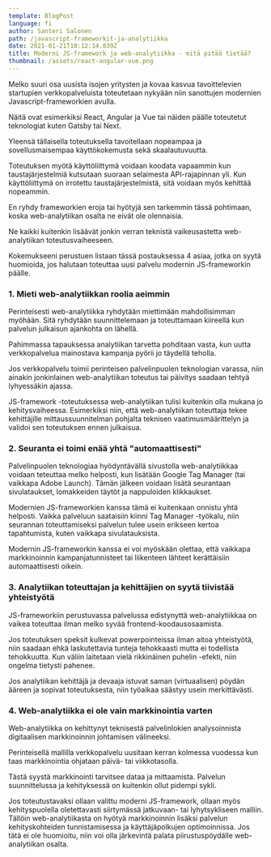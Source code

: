 ```yaml
---
template: BlogPost
language: fi
author: Santeri Salonen
path: /javascript-frameworkit-ja-analytiikka
date: 2021-01-21T10:12:14.839Z
title: Moderni JS-framework ja web-analytiikka - mitä pitää tietää?
thumbnail: /assets/react-angular-vue.png
---
```

Melko suuri osa uusista isojen yritysten ja kovaa kasvua tavoittelevien startupien verkkopalveluista toteutetaan nykyään niin sanottujen modernien Javascript-frameworkien avulla. 

Näitä ovat esimerkiksi React, Angular ja Vue tai näiden päälle toteutetut teknologiat kuten Gatsby tai Next.

Yleensä tällaisella toteutuksella tavoitellaan nopeampaa ja sovellusmaisempaa käyttökokemusta sekä skaalautuvuutta.

Toteutuksen myötä käyttöliittymä voidaan koodata vapaammin kun taustajärjestelmiä kutsutaan suoraan selaimesta API-rajapinnan yli. Kun käyttöliittymä on irrotettu taustajärjestelmistä, sitä voidaan myös kehittää nopeammin.

En ryhdy frameworkien eroja tai hyötyjä sen tarkemmin tässä pohtimaan, koska web-analytiikan osalta ne eivät ole olennaisia.

Ne kaikki kuitenkin lisäävät jonkin verran teknistä vaikeusastetta web-analytiikan toteutusvaiheeseen. 

Kokemukseeni perustuen listaan tässä postauksessa 4 asiaa, jotka on syytä huomioida, jos halutaan toteuttaa uusi palvelu modernin JS-frameworkin päälle.

### 1. Mieti web-analytiikkan roolia aeimmin

Perinteisesti web-analytiikka ryhdytään miettimään mahdollisimman myöhään. Sitä ryhdytään suunnittelemaan ja toteuttamaan kiireellä kun palvelun julkaisun ajankohta on lähellä. 

Pahimmassa tapauksessa analytiikan tarvetta pohditaan vasta, kun uutta verkkopalvelua mainostava kampanja pyörii jo täydellä teholla.

Jos verkkopalvelu toimii perinteisen palvelinpuolen teknologian varassa, niin ainakin jonkinlainen web-analytiikan toteutus tai päivitys saadaan tehtyä lyhyessäkin ajassa.

JS-framework -toteutuksessa web-analytiikan tulisi kuitenkin olla mukana jo kehitysvaiheessa. Esimerkiksi niin, että web-analytiikan toteuttaja tekee kehittäjille mittaussuunnitelman pohjalta teknisen vaatimusmäärittelyn ja validoi sen toteutuksen ennen julkaisua.

### 2. Seuranta ei toimi enää yhtä "automaattisesti"

Palvelinpuolen teknologiaa hyödyntävällä sivustolla web-analytiikkaa voidaan teteuttaa melko helposti, kun lisätään Google Tag Manager (tai vaikkapa Adobe Launch). Tämän jälkeen voidaan lisätä seurantaan sivulataukset, lomakkeiden täytöt ja nappuloiden klikkaukset.

Modernien JS-frameworkien kanssa tämä ei kuitenkaan onnistu yhtä helposti. Vaikka palveluun saataisiin kiinni Tag Manager -työkalu, niin seurannan toteuttamiseksi palvelun tulee usein erikseen kertoa tapahtumista, kuten vaikkapa sivulatauksista.

Modernin JS-frameworkin kanssa ei voi myöskään olettaa, että vaikkapa markkinoinnin kampanjatunnisteet tai liikenteen lähteet kerättäisiin automaattisesti oikein.

### 3. Analytiikan toteuttajan ja kehittäjien on syytä tiivistää yhteistyötä

JS-frameworkiin perustuvassa palvelussa edistynyttä web-analytiikkaa on vaikea toteuttaa ilman melko syvää frontend-koodausosaamista.

Jos toteutuksen speksit kulkevat powerpointeissa ilman aitoa yhteistyötä, niin saadaan ehkä laskutettavia tunteja tehokkaasti mutta ei todellista tehokkuutta. Kun väliin laitetaan vielä rikkinäinen puhelin -efekti, niin ongelma tietysti pahenee.

Jos analytiikan kehittäjä ja devaaja istuvat saman (virtuaalisen) pöydän ääreen ja sopivat toteutuksesta, niin työaikaa säästyy usein merkittävästi.
 
### 4. Web-analytiikka ei ole vain markkinointia varten

Web-analytiikka on kehittynyt teknisestä palvelinlokien analysoinnista digitaalisen markkinoinnin johtamisen välineeksi.

Perinteisellä mallilla verkkopalvelu uusitaan kerran kolmessa vuodessa kun taas markkinointia ohjataan päivä- tai viikkotasolla.

Tästä syystä markkinointi tarvitsee dataa ja mittaamista. Palvelun suunnittelussa ja kehityksessä on kuitenkin ollut pidempi sykli.

Jos toteutustavaksi ollaan valittu moderni JS-framework, ollaan myös kehityspuolella oletettavasti siirtymässä jatkuvaan- tai lyhytsykliseen malliin. Tällöin web-analytiikasta on hyötyä markkinoinnin lisäksi palvelun kehityskohteiden tunnistamisessa ja käyttäjäpolkujen optimoinnissa. Jos tätä ei ole huomioitu, niin voi olla järkevintä palata piirustuspöydälle web-analytiikan osalta.